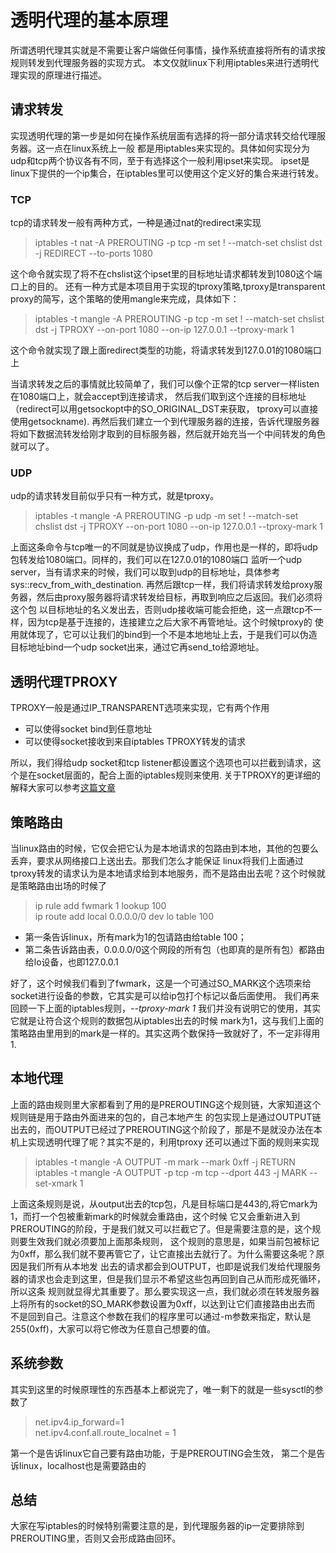 # 透明代理的基本原理
所谓透明代理其实就是不需要让客户端做任何事情，操作系统直接将所有的请求按规则转发到代理服务器的实现方式。
本文仅就linux下利用iptables来进行透明代理实现的原理进行描述。
## 请求转发
实现透明代理的第一步是如何在操作系统层面有选择的将一部分请求转交给代理服务器。这一点在linux系统上一般
都是用iptables来实现的。具体如何实现分为udp和tcp两个协议各有不同，至于有选择这个一般利用ipset来实现。
ipset是linux下提供的一个ip集合，在iptables里可以使用这个定义好的集合来进行转发。
### TCP
tcp的请求转发一般有两种方式，一种是通过nat的redirect来实现
> iptables -t nat -A PREROUTING -p tcp -m set ! --match-set chslist dst -j REDIRECT --to-ports 1080

这个命令就实现了将不在chslist这个ipset里的目标地址请求都转发到1080这个端口上的目的。
还有一种方式是本项目用于实现的tproxy策略,tproxy是transparent proxy的简写，这个策略的使用mangle来完成，具体如下：
> iptables -t mangle -A PREROUTING -p tcp -m set ! --match-set chslist dst -j TPROXY --on-port 1080 --on-ip 127.0.0.1 --tproxy-mark 1

这个命令就实现了跟上面redirect类型的功能，将请求转发到127.0.01的1080端口上

当请求转发之后的事情就比较简单了，我们可以像个正常的tcp server一样listen在1080端口上，就会accept到连接请求，
然后我们取到这个连接的目标地址（redirect可以用getsockopt中的SO_ORIGINAL_DST来获取， tproxy可以直接使用getsockname).
再然后我们建立一个到代理服务器的连接，告诉代理服务器将如下数据流转发给刚才取到的目标服务器，然后就开始充当一个中间转发的角色就可以了。
### UDP
udp的请求转发目前似乎只有一种方式，就是tproxy。
> iptables -t mangle -A PREROUTING -p udp -m set ! --match-set chslist dst -j TPROXY --on-port 1080 --on-ip 127.0.0.1 --tproxy-mark 1 

上面这条命令与tcp唯一的不同就是协议换成了udp，作用也是一样的，即将udp包转发给1080端口。同样的，我们可以在127.0.01的1080端口
监听一个udp server，当有请求来的时候，我们可以取到udp的目标地址，具体参考sys::recv_from_with_destination.
再然后跟tcp一样，我们将请求转发给proxy服务器，然后由proxy服务器将请求转发给目标，再取到响应之后返回。我们必须将这个包
以目标地址的名义发出去，否则udp接收端可能会拒绝，这一点跟tcp不一样，因为tcp是基于连接的，连接建立之后大家不再管地址。这个时候tproxy的
使用就体现了，它可以让我们的bind到一个不是本地地址上去，于是我们可以伪造目标地址bind一个udp socket出来，通过它再send_to给源地址。

## 透明代理TPROXY
TPROXY一般是通过IP_TRANSPARENT选项来实现，它有两个作用
* 可以使得socket bind到任意地址
* 可以使得socket接收到来自iptables TPROXY转发的请求

所以，我们得给udp socket和tcp listener都设置这个选项也可以拦截到请求，这个是在socket层面的，配合上面的iptables规则来使用.
关于TPROXY的更详细的解释大家可以参考[这篇文章](https://powerdns.org/tproxydoc/tproxy.md.html)

## 策略路由
当linux路由的时候，它仅会把它认为是本地请求的包路由到本地，其他的包要么丢弃，要求从网络接口上送出去。那我们怎么才能保证
linux将我们上面通过tproxy转发的请求认为是本地请求给到本地服务，而不是路由出去呢？这个时候就是策略路由出场的时候了
>ip rule add fwmark 1 lookup 100<br>
>ip route add local 0.0.0.0/0 dev lo table 100<br>

* 第一条告诉linux，所有mark为1的包请路由给table 100；
* 第二条告诉路由表，0.0.0.0/0这个网段的所有包（也即真的是所有包）都路由给lo设备，也即127.0.0.1

好了，这个时候我们看到了fwmark，这是一个可通过SO_MARK这个选项来给socket进行设备的参数，它其实是可以给ip包打个标记以备后面使用。
我们再来回顾一下上面的iptables规则，*--tproxy-mark 1* 我们并没有说明它的使用，其实它就是让符合这个规则的数据包从iptables出去的时候
mark为1，这与我们上面的策略路由里用到的mark是一样的。其实这两个数保持一致就好了，不一定非得用1.

## 本地代理
上面的路由规则里大家都看到了用的是PREROUTING这个规则链，大家知道这个规则链是用于路由外面进来的包的，自己本地产生
的包实现上是通过OUTPUT链出去的，而OUTPUT已经过了PREROUTING这个阶段了，那是不是就没办法在本机上实现透明代理了呢？其实不是的，利用tproxy
还可以通过下面的规则来实现
>iptables -t mangle -A OUTPUT -m mark --mark 0xff -j RETURN<br>
>iptables -t mangle -A OUTPUT -p tcp -m tcp --dport 443 -j MARK --set-xmark 1

上面这条规则是说，从output出去的tcp包，凡是目标端口是443的,将它mark为1，而打一个包被重新mark的时候就会重路由，这个时候
它又会重新进入到PREROUTING的阶段，于是我们就又可以拦截它了。但是需要注意的是，这个规则要生效我们就必须要加上面那条规则，
这个规则的意思是，如果当前包被标记为0xff，那么我们就不要再管它了，让它直接出去就行了。为什么需要这条呢？原因是我们所有从本地发
出去的请求都会到OUTPUT，也即是说我们发给代理服务器的请求也会走到这里，但是我们显示不希望这些包再回到自己从而形成死循环，所以这条
规则就显得尤其重要了。那么要实现这一点，我们就必须在转发服务器上将所有的socket的SO_MARK参数设置为0xff，以达到让它们直接路由出去而
不是回到自己。注意这个参数在我们的程序里可以通过-m参数来指定，默认是255(0xff)，大家可以将它修改为任意自己想要的值。

## 系统参数
其实到这里的时候原理性的东西基本上都说完了，唯一剩下的就是一些sysctl的参数了
>net.ipv4.ip_forward=1<br>
>net.ipv4.conf.all.route_localnet = 1<br>

第一个是告诉linux它自己要有路由功能，于是PREROUTING会生效，
第二个是告诉linux，localhost也是需要路由的

## 总结
大家在写iptables的时候特别需要注意的是，到代理服务器的ip一定要排除到PREROUTING里，否则又会形成路由回环。
